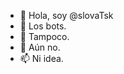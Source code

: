 - 👋 Hola, soy @slovaTsk
- 👀 Los bots.
- 🌱 Tampoco.
- 💞️ Aún no.
- 📫 Ni idea.

<!---
slovaTsk/slovaTsk is a ✨ special ✨ repository because its `README.md` (this file) appears on your GitHub profile.
You can click the Preview link to take a look at your changes.
--->

